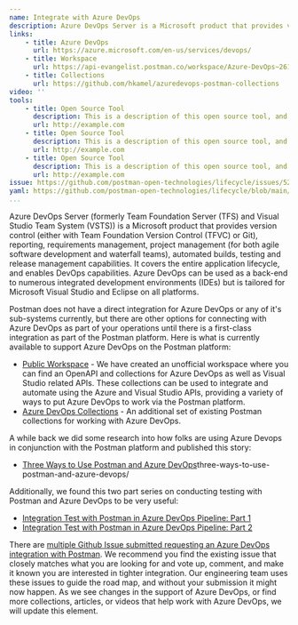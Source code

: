 ```yaml
---
name: Integrate with Azure DevOps
description: Azure DevOps Server is a Microsoft product that provides version control, reporting, requirements management, project management, automated builds, testing and release management capabilities.
links:
    - title: Azure DevOps
      url: https://azure.microsoft.com/en-us/services/devops/
    - title: Workspace
      url: https://api-evangelist.postman.co/workspace/Azure-DevOps~261535e3-3f7c-4373-b04d-96704545a682/overview
    - title: Collections
      url: https://github.com/hkamel/azuredevops-postman-collections           
video: ''
tools:
    - title: Open Source Tool
      description: This is a description of this open source tool, and how it helps.
      url: http://example.com
    - title: Open Source Tool
      description: This is a description of this open source tool, and how it helps.
      url: http://example.com
    - title: Open Source Tool
      description: This is a description of this open source tool, and how it helps.
      url: http://example.com        
issue: https://github.com/postman-open-technologies/lifecycle/issues/52
yaml: https://github.com/postman-open-technologies/lifecycle/blob/main/_actions/integrate-with-azure-devops.md
...
```

Azure DevOps Server (formerly Team Foundation Server (TFS) and Visual Studio Team System (VSTS)) is a Microsoft product that provides version control (either with Team Foundation Version Control (TFVC) or Git), reporting, requirements management, project management (for both agile software development and waterfall teams), automated builds, testing and release management capabilities. It covers the entire application lifecycle, and enables DevOps capabilities. Azure DevOps can be used as a back-end to numerous integrated development environments (IDEs) but is tailored for Microsoft Visual Studio and Eclipse on all platforms.

Postman does not have a direct integration for Azure DevOps or any of it's sub-systems currently, but there are other options for connecting with Azure DevOps as part of your operations until there is a first-class integration as part of the Postman platform. Here is what is currently available to support Azure DevOps on the Postman platform:

- [Public Workspace](https://api-evangelist.postman.co/workspace/Azure-DevOps~261535e3-3f7c-4373-b04d-96704545a682/overview) - We have created an unofficial workspace where you can find an OpenAPI and collections for Azure DevOps as well as Visual Studio related APIs. These collections can be used to integrate and automate using the Azure and Visual Studio APIs, providing a variety of ways to put Azure DevOps to work via the Postman platform.
- [Azure DevOps Collections](https://github.com/hkamel/azuredevops-postman-collections) - An additional set of existing Postman collections for working with Azure DevOps.

A while back we did some research into how folks are using Azure Devops in conjunction with the Postman platform and published this story:

- [Three Ways to Use Postman and Azure DevOps](https://apievangelist.com/2020/01/22/)three-ways-to-use-postman-and-azure-devops/

Additionally, we found this two part series on conducting testing with Postman and Azure DevOps to be very useful:

- [Integration Test with Postman in Azure DevOps Pipeline: Part 1](https://dev.to/kenakamu/integration-test-with-postman-in-azure-devops-pipeline-part-1-2h5j)
- [Integration Test with Postman in Azure DevOps Pipeline: Part 2](https://dev.to/kenakamu/integration-test-with-postman-in-azure-devops-pipeline-part-2-nfk)

There are [multiple Github Issue submitted requesting an Azure DevOps integration with Postman](https://github.com/postmanlabs/postman-app-support/issues?q=is%3Aissue+is%3Aopen+azure+devops). We recommend you find the existing issue that closely matches what you are looking for and vote up, comment, and make it known you are interested in tighter integration. Our engineering team uses these issues to guide the road map, and without your submission it might now happen. As we see changes in the support of Azure DevOps, or find more collections, articles, or videos that help work with Azure DevOps, we will update this element.